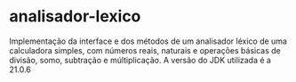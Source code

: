 # analisador-lexico
Implementação da interface e dos métodos de um analisador léxico de uma calculadora simples, com números reais, naturais e operações básicas de divisão, somo, subtração e múltiplicação. A versão do JDK utilizada é a 21.0.6

